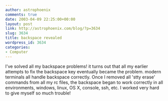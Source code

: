 ```yaml
---
author: astrophoenix
comments: true
date: 2003-04-09 22:25:00+00:00
layout: post
link: http://astrophoenix.com/blog/?p=3634
slug: 3634
title: backspace revealed
wordpress_id: 3634
categories:
- Computer
---
```


I've solved all my backspace problems! it turns out that all my earlier attempts to fix the backspace key eventually became the problem. modern terminals all handle backspace correctly. Once I removed all 'stty erase' commands from all my rc files, the backspace began to work correctly in all environments, windows, linux, OS X, console, ssh, etc. I worked very hard to give myself so much trouble!
